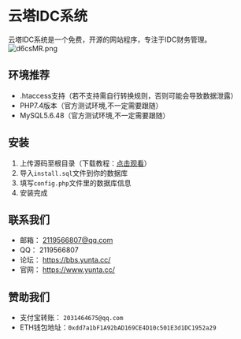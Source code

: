 # 云塔IDC系统
云塔IDC系统是一个免费，开源的网站程序，专注于IDC财务管理。
![d6csMR.png](https://s1.ax1x.com/2020/08/25/d6csMR.png)

## 环境推荐
- .htaccess支持（若不支持需自行转换规则，否则可能会导致数据泄露）
- PHP7.4版本（官方测试环境,不一定需要跟随）
- MySQL5.6.48（官方测试环境,不一定需要跟随）

## 安装
1. 上传源码至根目录（下载教程：[点击观看](https://www.bilibili.com/video/BV1ZD4y1R73j/)）
2. 导入`install.sql`文件到你的数据库
3. 填写`config.php`文件里的数据库信息
4. 安装完成

## 联系我们
- 邮箱： 2119566807@qq.com
- QQ： 2119566807
- 论坛： https://bbs.yunta.cc/
- 官网： https://www.yunta.cc/

## 赞助我们

- 支付宝转账： `2031464675@qq.com`
- ETH钱包地址：`0xdd7a1bF1A92bAD169CE4D10c501E3d1DC1952a29` 

